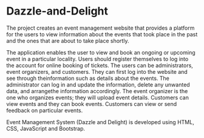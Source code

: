 # Dazzle-and-Delight

The project creates an event management website that provides a platform for the users to view information about the events that took place in the past and the ones that are about to take place shortly.

The application enables the user to view and book an ongoing or upcoming event in a particular locality. Users should register themselves to log into the account for online booking of tickets. The users can be administrators, event organizers, and customers. They can first log into the website and see through theinformation such as details about the events. The administrator can log in and update the information, delete any unwanted data, and arrangethe information accordingly. The event organizer is the one who organizes events; they will upload event details. Customers can view events and they can book events. Customers can view or send feedback on particular events. 

Event Management System (Dazzle and Delight) is developed using HTML, CSS, JavaScript and Bootstrap.
